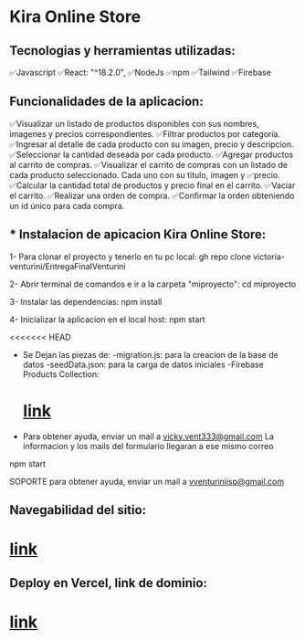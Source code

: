 # Kira Online Store

## Tecnologias y herramientas utilizadas:

✅Javascript
✅React: "^18.2.0",
✅NodeJs
✅npm
✅Tailwind
✅Firebase

## Funcionalidades de la aplicacion:

✅Visualizar un listado de productos disponibles con sus nombres, imagenes y precios correspondientes.
✅Filtrar productos por categoría.
✅Ingresar al detalle de cada producto con su imagen, precio y descripcion.
✅Seleccionar la cantidad deseada por cada producto.
✅Agregar productos al carrito de compras.
✅Visualizar el carrito de compras con un listado de cada producto seleccionado. Cada uno con su titulo, imagen y ✅precio.
✅Calcular la cantidad total de productos y precio final en el carrito.
✅Vaciar el carrito.
✅Realizar una orden de compra.
✅Confirmar la orden obteniendo un id único para cada compra.

## \* Instalacion de apicacion Kira Online Store:

1- Para clonar el proyecto y tenerlo en tu pc local:
gh repo clone victoria-venturini/EntregaFinalVenturini

2- Abrir terminal de comandos e ir a la carpeta "miproyecto":
cd miproyecto

3- Instalar las dependencias:
npm install

4- Inicializar la aplicacion en el local host:
npm start

<<<<<<< HEAD

- Se Dejan las piezas de:
  -migration.js: para la creacion de la base de datos
  -seedData.json: para la carga de datos iniciales
  -Firebase Products Collection:
  # [link](https://console.firebase.google.com/u/0/project/kira-indumentaria/firestore/data/~2Fproducts~2F100OMxs2rXC14qtOmZo7?hl=es-419)

- Para obtener ayuda, enviar un mail a vicky.vent333@gmail.com
  La informacion y los mails del formulario llegaran a ese mismo correo

npm start

SOPORTE
para obtener ayuda, enviar un mail a vventuriniisp@gmail.com


## Navegabilidad del sitio:

# [link](https://drive.google.com/file/d/1Xv1nM1WsgyCpJ0rzA4gMb7rUUO3faaLE/view?usp=sharing)


## Deploy en Vercel, link de dominio:

# [link](https://kira-online-store.vercel.app/)